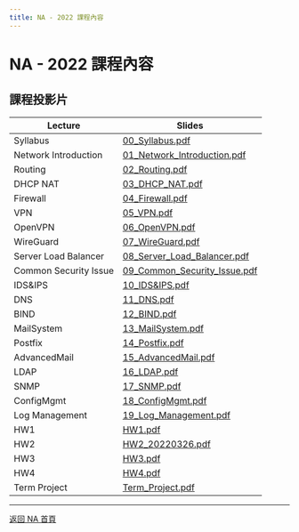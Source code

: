 ```yaml
---
title: NA - 2022 課程內容
---
```


# NA - 2022 課程內容

## 課程投影片

| Lecture | Slides |
| ------- | ------ |
| Syllabus | [00_Syllabus.pdf](/assets/na/2022/00_Syllabus.pdf) |
| Network Introduction | [01_Network_Introduction.pdf](/assets/na/2022/01_Network_Introduction.pdf) |
| Routing | [02_Routing.pdf](/assets/na/2022/02_Routing.pdf) |
| DHCP NAT | [03_DHCP_NAT.pdf](/assets/na/2022/03_DHCP_NAT.pdf) |
| Firewall | [04_Firewall.pdf](/assets/na/2022/04_Firewall.pdf) |
| VPN | [05_VPN.pdf](/assets/na/2022/05_VPN.pdf) |
| OpenVPN | [06_OpenVPN.pdf](/assets/na/2022/06_OpenVPN.pdf) |
| WireGuard | [07_WireGuard.pdf](/assets/na/2022/07_WireGuard.pdf) |
| Server Load Balancer | [08_Server_Load_Balancer.pdf](/assets/na/2022/08_Server_Load_Balancer.pdf) |
| Common Security Issue | [09_Common_Security_Issue.pdf](/assets/na/2022/09_Common_Security_Issue.pdf) |
| IDS&IPS | [10_IDS&IPS.pdf](/assets/na/2022/10_IDS&IPS.pdf) |
| DNS | [11_DNS.pdf](/assets/na/2022/11_DNS.pdf) |
| BIND | [12_BIND.pdf](/assets/na/2022/12_BIND.pdf) |
| MailSystem | [13_MailSystem.pdf](/assets/na/2022/13_MailSystem.pdf) |
| Postfix | [14_Postfix.pdf](/assets/na/2022/14_Postfix.pdf) |
| AdvancedMail | [15_AdvancedMail.pdf](/assets/na/2022/15_AdvancedMail.pdf) |
| LDAP | [16_LDAP.pdf](/assets/na/2022/16_LDAP.pdf) |
| SNMP | [17_SNMP.pdf](/assets/na/2022/17_SNMP.pdf) |
| ConfigMgmt | [18_ConfigMgmt.pdf](/assets/na/2022/18_ConfigMgmt.pdf) |
| Log Management | [19_Log_Management.pdf](/assets/na/2022/19_Log_Management.pdf) |
| HW1 | [HW1.pdf](/assets/na/2022/HW1.pdf) |
| HW2 | [HW2_20220326.pdf](/assets/na/2022/HW2_20220326.pdf) |
| HW3 | [HW3.pdf](/assets/na/2022/HW3.pdf) |
| HW4 | [HW4.pdf](/assets/na/2022/HW4.pdf) |
| Term Project | [Term_Project.pdf](/assets/na/2022/Term_Project.pdf) |

---

[返回 NA 首頁](/na/)
